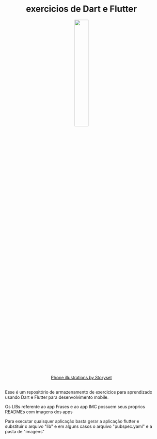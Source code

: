 <div align="center">
  <h1>exercicios de Dart e Flutter</h1>
</div>

<div align="center">
  <img src="https://user-images.githubusercontent.com/100448388/235318038-923917a5-8df8-461d-a775-6a4d3496cb3a.gif" width="30%">
</div>
<div align="center">
  <a href="https://storyset.com/phone">Phone illustrations by Storyset</a>
</div>
<br>
<p>Esse é um repositório de armazenamento de exercicios para aprendizado usando Dart e Flutter para desenvolvimento mobile.</p>
<p>Os LIBs referente ao app Frases e ao app IMC possuem seus proprios READMEs com imagens dos apps</p>
<p>Para executar quaisquer aplicação basta gerar a aplicação flutter e substituir o arquivo "lib" e em alguns casos o arquivo "pubspec.yaml" e a pasta de "imagens"</p>
